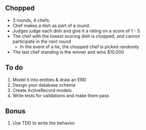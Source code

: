 ## Chopped

- 3 rounds, 4 chefs.
- Chef makes a dish as part of a round.
- Judges judge each dish and give it a rating on a score of 1 - 5.
- The chef with the lowest scoring dish is chopped, and cannot participate in the next round
    - In the event of a tie, the chopped chef is picked randomly
- The last chef standing is the winner and wins $10,000

## To do
1. Model it into entities & draw an ERD
2. Design your database schema
3. Create ActiveRecord models
4. Write tests for validations and make them pass

## Bonus
1. Use TDD to write the behavior